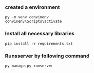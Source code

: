 ### created a environment
```
py -m venv convinenv
convinenv\Scripts\activate
```
### Install all necessary libraries
```
pip install -r requirements.txt
```
### Runsserver by following command
```
py manage.py runserver
```
